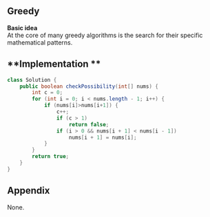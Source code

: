 **Greedy**  
---
**Basic idea**  
At the core of many greedy algorithms is the search for their specific mathematical patterns.

**Implementation **
---
```java
class Solution {
    public boolean checkPossibility(int[] nums) {
        int c = 0;
        for (int i = 0; i < nums.length - 1; i++) {
            if (nums[i]>nums[i+1]) {
                c++;
                if (c > 1)
                    return false;
                if (i > 0 && nums[i + 1] < nums[i - 1])
                    nums[i + 1] = nums[i];
            }
        }
        return true;
    }
}
```
**Appendix**
---
None.